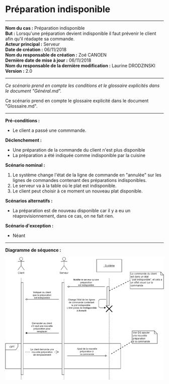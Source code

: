 # Préparation indisponible

---

**Nom du cas :** Préparation indisponible  
**But :**  Lorsqu'une préparation devient indisponible il faut prévenir le client afin qu'il réadapte sa commande.  
**Acteur principal :** Serveur  
**Date de création :** 06/11/2018  
**Nom du responsable de création :** Zoé CANOEN  
**Dernière date de mise à jour :** 06/11/2018  
**Nom du responsable de la dernière modification :** Laurine DRODZINSKI  
**Version :** 2.0

---

*Ce scénario prend en compte les conditions et le glossaire explicités dans le document "Général.md".*

Ce scénario prend en compte le glossaire explicité dans le document "Glossaire.md".

------

**Pré-conditions :**  

- Le client a passé une commmande.

**Déclenchement :**

- Une préparation de la commande du client n'est plus disponible
- La préparation a été indiquée comme indisponible par la cuisine

**Scénario nominal :**  

1. Le système change l'état de la ligne de commande en "annulée" sur les lignes de commandes contenant des préparations indisponibles.
2. Le serveur va à la table où le plat est indisponible.
3. Le client peut choisir à ce moment un nouveau plat disponible.

**Scénarios alternatifs :**  

- La préparation est de nouveau disponible car il y a eu un réaprovisionnement, dans ce cas, on ne fait rien.

**Scénario d'exception :**  

- Néant

------

**Diagramme de séquence :**

![GitHub Logo](/Diagrammes_Sequences/DS-Preparation_Indisponible(service).png)
